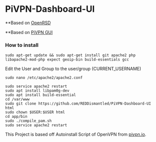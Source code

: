 # PiVPN-Dashboard-UI

**Based on [OpenRSD](https://github.com/mitchellurgero/openrsd)

**Based on [PiVPN GUI](https://github.com/AnnonZerp/pivpn-gui)

### How to install
```sudo apt-get update && sudo apt-get install git apache2 php libapache2-mod-php expect geoip-bin build-essentials gcc```
	
Edit the User and Group to the user/group (CURRENT_USERNAME)
```
sudo nano /etc/apache2/apache2.conf 
```

```
sudo service apache2 restart
sudo apt install libpam0g-dev
sudo apt install build-essential
cd /var/www
sudo git clone https://github.com/REDDismantled/PiVPN-Dashboard-UI html
sudo chown $USER:$USER html
cd app/bin
sudo ./compile_pam.sh
sudo service apache2 restart
```

This Project is based off Autoinstall Script of OpenVPN from [pivpn.io](http://pivpn.io).
